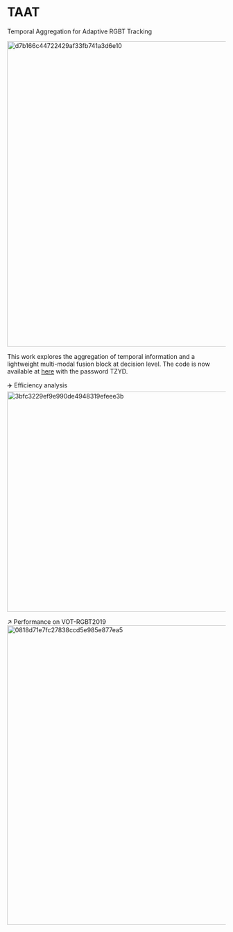 # TAAT
Temporal Aggregation for Adaptive RGBT Tracking

<img width="703" alt="d7b166c44722429af33fb741a3d6e10" src="https://github.com/user-attachments/assets/88485a8e-be80-445b-9272-80820a5cebbb" />

This work explores the aggregation of temporal information and a lightweight multi-modal fusion block at decision level.
The code is now available at [here](https://pan.baidu.com/s/1fYFckkiKmy_X4brLjS2LtA) with the password TZYD.

✈️ Efficiency analysis
<img width="507" alt="3bfc3229ef9e990de4948319efeee3b" src="https://github.com/user-attachments/assets/84584c7f-bff6-4f19-abe1-e032c01cb2de" />

↗️ Performance on VOT-RGBT2019
<img width="689" alt="0818d71e7fc27838ccd5e985e877ea5" src="https://github.com/user-attachments/assets/c6574bca-e95e-40be-baa6-10e6ff8ff03b" />

